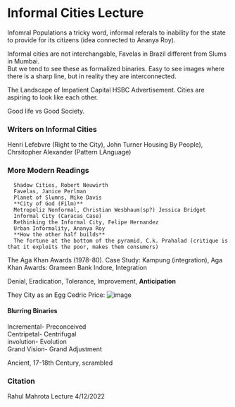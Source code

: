 # Informal Cities Lecture

Infomral Populations a tricky word, informal referals to inability for the state to provide for its citizens (idea connected to Ananya Roy). 


Informal cities are not interchangable, Favelas in Brazil different from Slums in Mumbai.  
But we tend to see these as formalized binaries. Easy to see images where there is a sharp line, but in reality they are interconnected. 


The Landscape of Impatient Capital HSBC Advertisement. 
Cities are aspiring to look like each other. 


Good life vs Good Society. 

### Writers on Informal Cities
Henri Lefebvre (Right to the City), John Turner Housing By People), Chrsitopher Alexander (Pattern LAnguage)

### More Modern Readings

      Shadow Cities, Robert Neuwirth
      Favelas, Janice Perlman
      Planet of Slumns, Mike Davis
      **City of God (Film)**
      Metropoliz Nonformal, Christian Wesbhaum(sp?) Jessica Bridget
      Informal City (Caracas Case)
      Rethinking the Informal City, Felipe Hernandez
      Urban Informality, Ananya Roy
      **How the other half builds**
      The fortune at the bottom of the pyramid, C.k. Prahalad (critique is that it exploits the poor, makes them consumers)


The Aga Khan Awards (1978-80). Case Study: Kampung (integration),
Aga Khan Awards: Grameen Bank
Indore, Integration


Denial,
Eradication, 
Tolerance,
Improvement, 
**Anticipation** 

They City as an Egg  Cedric Price:
![image](https://user-images.githubusercontent.com/34726888/162996138-0589e0c1-5b97-4bec-8693-ad742426ee24.png)


#### Blurring Binaries
Incremental- Preconceived  
Centripetal- Centrifugal  
involution- Evolution  
Grand Vision- Grand Adjustment

Ancient, 17-18th Century, scrambled 
### Citation 
Rahul Mahrota Lecture 4/12/2022
